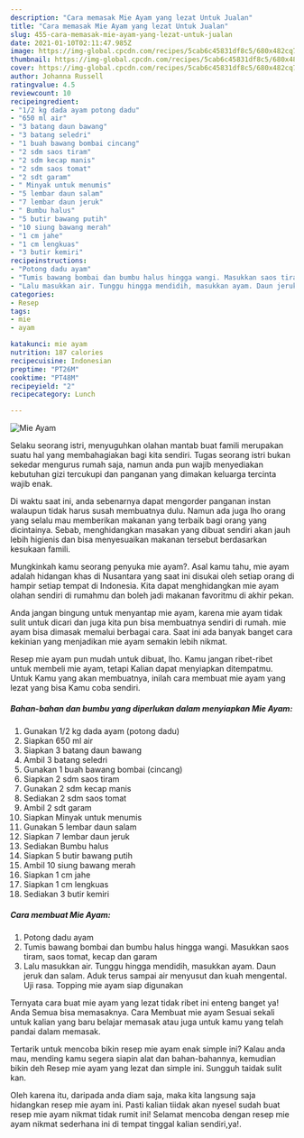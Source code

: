 ```yaml
---
description: "Cara memasak Mie Ayam yang lezat Untuk Jualan"
title: "Cara memasak Mie Ayam yang lezat Untuk Jualan"
slug: 455-cara-memasak-mie-ayam-yang-lezat-untuk-jualan
date: 2021-01-10T02:11:47.985Z
image: https://img-global.cpcdn.com/recipes/5cab6c45831df8c5/680x482cq70/mie-ayam-foto-resep-utama.jpg
thumbnail: https://img-global.cpcdn.com/recipes/5cab6c45831df8c5/680x482cq70/mie-ayam-foto-resep-utama.jpg
cover: https://img-global.cpcdn.com/recipes/5cab6c45831df8c5/680x482cq70/mie-ayam-foto-resep-utama.jpg
author: Johanna Russell
ratingvalue: 4.5
reviewcount: 10
recipeingredient:
- "1/2 kg dada ayam potong dadu"
- "650 ml air"
- "3 batang daun bawang"
- "3 batang seledri"
- "1 buah bawang bombai cincang"
- "2 sdm saos tiram"
- "2 sdm kecap manis"
- "2 sdm saos tomat"
- "2 sdt garam"
- " Minyak untuk menumis"
- "5 lembar daun salam"
- "7 lembar daun jeruk"
- " Bumbu halus"
- "5 butir bawang putih"
- "10 siung bawang merah"
- "1 cm jahe"
- "1 cm lengkuas"
- "3 butir kemiri"
recipeinstructions:
- "Potong dadu ayam"
- "Tumis bawang bombai dan bumbu halus hingga wangi. Masukkan saos tiram, saos tomat, kecap dan garam"
- "Lalu masukkan air. Tunggu hingga mendidih, masukkan ayam. Daun jeruk dan salam. Aduk terus sampai air menyusut dan kuah mengental. Uji rasa. Topping mie ayam siap digunakan"
categories:
- Resep
tags:
- mie
- ayam

katakunci: mie ayam 
nutrition: 187 calories
recipecuisine: Indonesian
preptime: "PT26M"
cooktime: "PT48M"
recipeyield: "2"
recipecategory: Lunch

---
```



![Mie Ayam](https://img-global.cpcdn.com/recipes/5cab6c45831df8c5/680x482cq70/mie-ayam-foto-resep-utama.jpg)

Selaku seorang istri, menyuguhkan olahan mantab buat famili merupakan suatu hal yang membahagiakan bagi kita sendiri. Tugas seorang istri bukan sekedar mengurus rumah saja, namun anda pun wajib menyediakan kebutuhan gizi tercukupi dan panganan yang dimakan keluarga tercinta wajib enak.

Di waktu  saat ini, anda sebenarnya dapat mengorder panganan instan walaupun tidak harus susah membuatnya dulu. Namun ada juga lho orang yang selalu mau memberikan makanan yang terbaik bagi orang yang dicintainya. Sebab, menghidangkan masakan yang dibuat sendiri akan jauh lebih higienis dan bisa menyesuaikan makanan tersebut berdasarkan kesukaan famili. 



Mungkinkah kamu seorang penyuka mie ayam?. Asal kamu tahu, mie ayam adalah hidangan khas di Nusantara yang saat ini disukai oleh setiap orang di hampir setiap tempat di Indonesia. Kita dapat menghidangkan mie ayam olahan sendiri di rumahmu dan boleh jadi makanan favoritmu di akhir pekan.

Anda jangan bingung untuk menyantap mie ayam, karena mie ayam tidak sulit untuk dicari dan juga kita pun bisa membuatnya sendiri di rumah. mie ayam bisa dimasak memalui berbagai cara. Saat ini ada banyak banget cara kekinian yang menjadikan mie ayam semakin lebih nikmat.

Resep mie ayam pun mudah untuk dibuat, lho. Kamu jangan ribet-ribet untuk membeli mie ayam, tetapi Kalian dapat menyiapkan ditempatmu. Untuk Kamu yang akan membuatnya, inilah cara membuat mie ayam yang lezat yang bisa Kamu coba sendiri.

<!--inarticleads1-->

##### Bahan-bahan dan bumbu yang diperlukan dalam menyiapkan Mie Ayam:

1. Gunakan 1/2 kg dada ayam (potong dadu)
1. Siapkan 650 ml air
1. Siapkan 3 batang daun bawang
1. Ambil 3 batang seledri
1. Gunakan 1 buah bawang bombai (cincang)
1. Siapkan 2 sdm saos tiram
1. Gunakan 2 sdm kecap manis
1. Sediakan 2 sdm saos tomat
1. Ambil 2 sdt garam
1. Siapkan  Minyak untuk menumis
1. Gunakan 5 lembar daun salam
1. Siapkan 7 lembar daun jeruk
1. Sediakan  Bumbu halus
1. Siapkan 5 butir bawang putih
1. Ambil 10 siung bawang merah
1. Siapkan 1 cm jahe
1. Siapkan 1 cm lengkuas
1. Sediakan 3 butir kemiri




<!--inarticleads2-->

##### Cara membuat Mie Ayam:

1. Potong dadu ayam
1. Tumis bawang bombai dan bumbu halus hingga wangi. Masukkan saos tiram, saos tomat, kecap dan garam
1. Lalu masukkan air. Tunggu hingga mendidih, masukkan ayam. Daun jeruk dan salam. Aduk terus sampai air menyusut dan kuah mengental. Uji rasa. Topping mie ayam siap digunakan




Ternyata cara buat mie ayam yang lezat tidak ribet ini enteng banget ya! Anda Semua bisa memasaknya. Cara Membuat mie ayam Sesuai sekali untuk kalian yang baru belajar memasak atau juga untuk kamu yang telah pandai dalam memasak.

Tertarik untuk mencoba bikin resep mie ayam enak simple ini? Kalau anda mau, mending kamu segera siapin alat dan bahan-bahannya, kemudian bikin deh Resep mie ayam yang lezat dan simple ini. Sungguh taidak sulit kan. 

Oleh karena itu, daripada anda diam saja, maka kita langsung saja hidangkan resep mie ayam ini. Pasti kalian tiidak akan nyesel sudah buat resep mie ayam nikmat tidak rumit ini! Selamat mencoba dengan resep mie ayam nikmat sederhana ini di tempat tinggal kalian sendiri,ya!.

